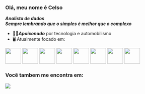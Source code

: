### Olá, meu nome é Celso
***Analista de dados*** \
***Sempre lembrando que o simples é melhor que o complexo***

- 🧗🏼***Apaixonado*** por tecnologia e automobilismo
- 🖥️ Atualmente focado em:
<div display="inline">
  <img width="50" height="50" src="https://cdn.jsdelivr.net/gh/devicons/devicon@latest/icons/python/python-original.svg" />
  <img width="50" height="50" src="https://cdn.jsdelivr.net/gh/devicons/devicon@latest/icons/r/r-original.svg" />          
  <img width="50" height="50" src="https://cdn.jsdelivr.net/gh/devicons/devicon@latest/icons/pandas/pandas-original.svg" />
  <img width="50" height="50" src="https://cdn.jsdelivr.net/gh/devicons/devicon@latest/icons/numpy/numpy-original-wordmark.svg" />
  <img width="50" height="50" src="https://cdn.jsdelivr.net/gh/devicons/devicon@latest/icons/linux/linux-original.svg" />
  <img width="50" height="50" src="https://cdn.jsdelivr.net/gh/devicons/devicon@latest/icons/postgresql/postgresql-original.svg" />
  <img width="50" height="50" src="https://cdn.jsdelivr.net/gh/devicons/devicon@latest/icons/mysql/mysql-original-wordmark.svg" />
  <img width="50" height="50" src="https://cdn.jsdelivr.net/gh/devicons/devicon@latest/icons/git/git-plain-wordmark.svg" />
  
          
                 
          
  
</div>

### Você tambem me encontra em:
<a href="https://www.linkedin.com/in/celso-gimenez/">
  <img src="https://img.shields.io/badge/LinkedIn-0077B5?style=for-the-badge&logo=linkedin&logoColor=white" />
</a>


